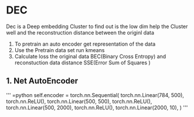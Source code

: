 # DEC
Dec is a Deep embedding Cluster to find out is the low dim help the Cluster well and the reconstruction  distance between the originl data 
1. To pretrain an auto encoder  get representation of the data 
2. Use the Pretrain data set run kmeans 
3. Calculate loss the original data BEC(Binary Cross Entropy) and reconstuction data distance SSE(Error Sum of Squares )
## 1. Net AutoEncoder

''' =python 
 self.encoder = torch.nn.Sequential(
            torch.nn.Linear(784, 500),
            torch.nn.ReLU(),
            torch.nn.Linear(500, 500),
            torch.nn.ReLU(),
            torch.nn.Linear(500, 2000),
            torch.nn.ReLU(),
            torch.nn.Linear(2000, 10),
        )
'''
